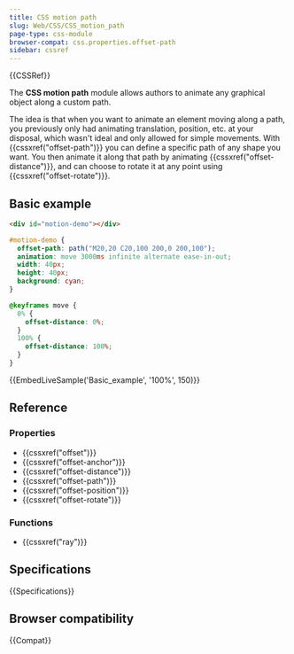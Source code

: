 ```yaml
---
title: CSS motion path
slug: Web/CSS/CSS_motion_path
page-type: css-module
browser-compat: css.properties.offset-path
sidebar: cssref
---
```


{{CSSRef}}

The **CSS motion path** module allows authors to animate any graphical object along a custom path.

The idea is that when you want to animate an element moving along a path, you previously only had animating translation, position, etc. at your disposal, which wasn't ideal and only allowed for simple movements. With {{cssxref("offset-path")}} you can define a specific path of any shape you want. You then animate it along that path by animating {{cssxref("offset-distance")}}, and can choose to rotate it at any point using {{cssxref("offset-rotate")}}.

## Basic example

```html
<div id="motion-demo"></div>
```

```css
#motion-demo {
  offset-path: path("M20,20 C20,100 200,0 200,100");
  animation: move 3000ms infinite alternate ease-in-out;
  width: 40px;
  height: 40px;
  background: cyan;
}

@keyframes move {
  0% {
    offset-distance: 0%;
  }
  100% {
    offset-distance: 100%;
  }
}
```

{{EmbedLiveSample('Basic_example', '100%', 150)}}

## Reference

### Properties

- {{cssxref("offset")}}
- {{cssxref("offset-anchor")}}
- {{cssxref("offset-distance")}}
- {{cssxref("offset-path")}}
- {{cssxref("offset-position")}}
- {{cssxref("offset-rotate")}}

### Functions

- {{cssxref("ray")}}

## Specifications

{{Specifications}}

## Browser compatibility

{{Compat}}
